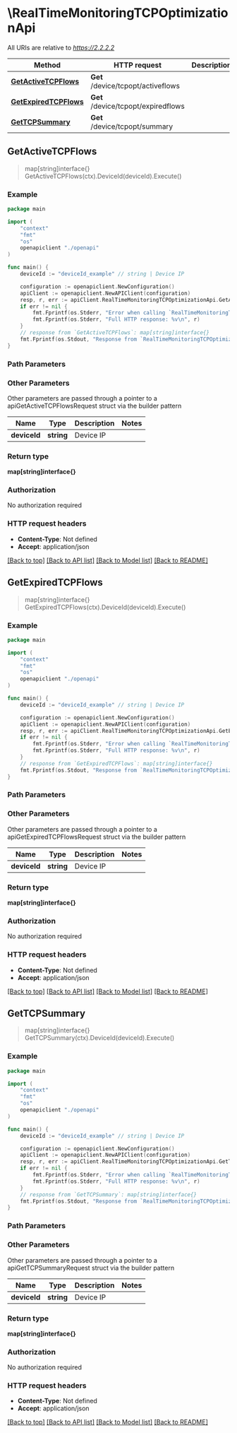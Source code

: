 # \RealTimeMonitoringTCPOptimizationApi

All URIs are relative to *https://2.2.2.2*

Method | HTTP request | Description
------------- | ------------- | -------------
[**GetActiveTCPFlows**](RealTimeMonitoringTCPOptimizationApi.md#GetActiveTCPFlows) | **Get** /device/tcpopt/activeflows | 
[**GetExpiredTCPFlows**](RealTimeMonitoringTCPOptimizationApi.md#GetExpiredTCPFlows) | **Get** /device/tcpopt/expiredflows | 
[**GetTCPSummary**](RealTimeMonitoringTCPOptimizationApi.md#GetTCPSummary) | **Get** /device/tcpopt/summary | 



## GetActiveTCPFlows

> map[string]interface{} GetActiveTCPFlows(ctx).DeviceId(deviceId).Execute()





### Example

```go
package main

import (
    "context"
    "fmt"
    "os"
    openapiclient "./openapi"
)

func main() {
    deviceId := "deviceId_example" // string | Device IP

    configuration := openapiclient.NewConfiguration()
    apiClient := openapiclient.NewAPIClient(configuration)
    resp, r, err := apiClient.RealTimeMonitoringTCPOptimizationApi.GetActiveTCPFlows(context.Background()).DeviceId(deviceId).Execute()
    if err != nil {
        fmt.Fprintf(os.Stderr, "Error when calling `RealTimeMonitoringTCPOptimizationApi.GetActiveTCPFlows``: %v\n", err)
        fmt.Fprintf(os.Stderr, "Full HTTP response: %v\n", r)
    }
    // response from `GetActiveTCPFlows`: map[string]interface{}
    fmt.Fprintf(os.Stdout, "Response from `RealTimeMonitoringTCPOptimizationApi.GetActiveTCPFlows`: %v\n", resp)
}
```

### Path Parameters



### Other Parameters

Other parameters are passed through a pointer to a apiGetActiveTCPFlowsRequest struct via the builder pattern


Name | Type | Description  | Notes
------------- | ------------- | ------------- | -------------
 **deviceId** | **string** | Device IP | 

### Return type

**map[string]interface{}**

### Authorization

No authorization required

### HTTP request headers

- **Content-Type**: Not defined
- **Accept**: application/json

[[Back to top]](#) [[Back to API list]](../README.md#documentation-for-api-endpoints)
[[Back to Model list]](../README.md#documentation-for-models)
[[Back to README]](../README.md)


## GetExpiredTCPFlows

> map[string]interface{} GetExpiredTCPFlows(ctx).DeviceId(deviceId).Execute()





### Example

```go
package main

import (
    "context"
    "fmt"
    "os"
    openapiclient "./openapi"
)

func main() {
    deviceId := "deviceId_example" // string | Device IP

    configuration := openapiclient.NewConfiguration()
    apiClient := openapiclient.NewAPIClient(configuration)
    resp, r, err := apiClient.RealTimeMonitoringTCPOptimizationApi.GetExpiredTCPFlows(context.Background()).DeviceId(deviceId).Execute()
    if err != nil {
        fmt.Fprintf(os.Stderr, "Error when calling `RealTimeMonitoringTCPOptimizationApi.GetExpiredTCPFlows``: %v\n", err)
        fmt.Fprintf(os.Stderr, "Full HTTP response: %v\n", r)
    }
    // response from `GetExpiredTCPFlows`: map[string]interface{}
    fmt.Fprintf(os.Stdout, "Response from `RealTimeMonitoringTCPOptimizationApi.GetExpiredTCPFlows`: %v\n", resp)
}
```

### Path Parameters



### Other Parameters

Other parameters are passed through a pointer to a apiGetExpiredTCPFlowsRequest struct via the builder pattern


Name | Type | Description  | Notes
------------- | ------------- | ------------- | -------------
 **deviceId** | **string** | Device IP | 

### Return type

**map[string]interface{}**

### Authorization

No authorization required

### HTTP request headers

- **Content-Type**: Not defined
- **Accept**: application/json

[[Back to top]](#) [[Back to API list]](../README.md#documentation-for-api-endpoints)
[[Back to Model list]](../README.md#documentation-for-models)
[[Back to README]](../README.md)


## GetTCPSummary

> map[string]interface{} GetTCPSummary(ctx).DeviceId(deviceId).Execute()





### Example

```go
package main

import (
    "context"
    "fmt"
    "os"
    openapiclient "./openapi"
)

func main() {
    deviceId := "deviceId_example" // string | Device IP

    configuration := openapiclient.NewConfiguration()
    apiClient := openapiclient.NewAPIClient(configuration)
    resp, r, err := apiClient.RealTimeMonitoringTCPOptimizationApi.GetTCPSummary(context.Background()).DeviceId(deviceId).Execute()
    if err != nil {
        fmt.Fprintf(os.Stderr, "Error when calling `RealTimeMonitoringTCPOptimizationApi.GetTCPSummary``: %v\n", err)
        fmt.Fprintf(os.Stderr, "Full HTTP response: %v\n", r)
    }
    // response from `GetTCPSummary`: map[string]interface{}
    fmt.Fprintf(os.Stdout, "Response from `RealTimeMonitoringTCPOptimizationApi.GetTCPSummary`: %v\n", resp)
}
```

### Path Parameters



### Other Parameters

Other parameters are passed through a pointer to a apiGetTCPSummaryRequest struct via the builder pattern


Name | Type | Description  | Notes
------------- | ------------- | ------------- | -------------
 **deviceId** | **string** | Device IP | 

### Return type

**map[string]interface{}**

### Authorization

No authorization required

### HTTP request headers

- **Content-Type**: Not defined
- **Accept**: application/json

[[Back to top]](#) [[Back to API list]](../README.md#documentation-for-api-endpoints)
[[Back to Model list]](../README.md#documentation-for-models)
[[Back to README]](../README.md)

